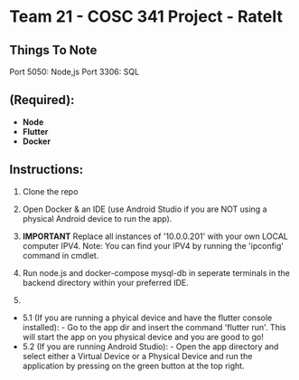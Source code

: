 # Team 21 - COSC 341 Project - RateIt

## Things To Note
Port 5050: Node,js
Port 3306: SQL

## (Required):
 - **Node** 
 - **Flutter**
 - **Docker**

## Instructions:
1. Clone the repo
2. Open Docker & an IDE (use Android Studio if you are NOT using a physical Android device to run the app).
3. **IMPORTANT** Replace all instances of '10.0.0.201' with your own LOCAL computer IPV4. 
                    Note: You can find your IPV4 by running the 'ipconfig' command in cmdlet. 
                                 

4. Run node.js and docker-compose mysql-db in seperate terminals in the backend directory within your preferred IDE.
5. 
- 5.1 (If you are running a phyical device and have the flutter console installed):
       - Go to the app dir and insert the command 'flutter run'. This will start the app on you physical device and you are good to go!
- 5.2 (If you are running Android Studio):
       - Open the app directory and select either a Virtual Device or a Physical Device and run the application by pressing on the green button at the top right. 


